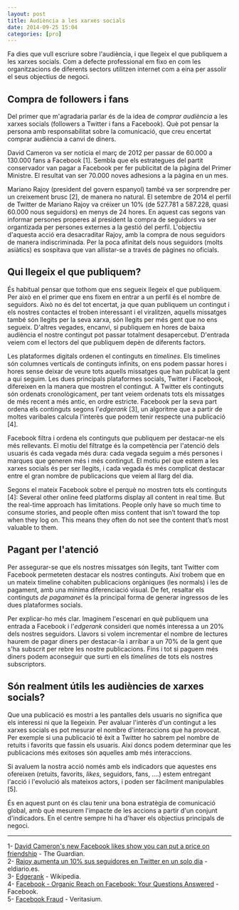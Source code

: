 ```yaml
---
layout: post
title: Audiència a les xarxes socials
date: 2014-09-25 15:04
categories: [pro]
---
```

Fa dies que vull escriure sobre l'audiència, i que llegeix el que publiquem a les xarxes socials. Com a defecte professional em fixo en com les organitzacions de diferents sectors utilitzen internet com a eina per assolir el seus objectius de negoci.

## Compra de followers i fans
Del primer que m'agradaria parlar és de la idea de *comprar audiència* a les xarxes socials (followers a Twitter i fans a Facebook). Què pot pensar la persona amb responsabilitat sobre la comunicació, que creu encertat comprar audiència a canvi de diners.

David Cameron va ser notícia el març de 2012 per passar de 60.000 a 130.000 fans a Facebook [1]. Sembla que els estrategues del partit conservador van pagar a Facebook per fer publicitat de la pàgina del Primer Ministre. El resultat van ser 70.000 noves adhesions a la pàgina en un mes.

Mariano Rajoy (president del govern espanyol) també va ser sorprendre per un creixement brusc [2], de manera no natural. El setembre de 2014 el perfil de Twitter de Mariano Rajoy va créixer un 10% (de 527.781 a 587.228, quasi 60.000 nous seguidors) en menys de 24 hores. En aquest cas segons van informar persones properes al president la compra de seguidors va ser organtizada per persones externes a la gestió del perfil. L'objectiu d'aquesta acció era desacraditar Rajoy, amb la compra de nous seguidors de manera indiscriminada. Per la poca afinitat dels nous seguidors (molts asiàtics) es sospitava que van allistar-se a través de pàgines no oficials.

## Qui llegeix el que publiquem?
És habitual pensar que tothom que ens segueix llegeix el que publiquem. Per això en el primer que ens fixem en entrar a un perfil és el nombre de seguidors. Això no és del tot encertat, ja que quan publiquem un contingut i els nostres contactes el troben interessant i el viralitzen, aquells missatges també són llegits per la seva xarxa, són llegits per més gent que no ens segueix. D'altres vegades, encanvi, si publiquem en hores de baixa audiència el nostre contingut pot passar totalment desapercebut. D'entrada veiem com el lectors del que publiquem depèn de diferents factors.

Les plataformes digitals ordenen el continguts en *timelines*. Els timelines són columnes verticals de continguts infinits, on ens podem passar hores i hores sense deixar de veure tots aquells missatges que han publicat la gent a qui seguim. Les dues principals plataformes socials, Twitter i Facebook, difereixen en la manera que mostren el contingut. A Twitter els continguts són ordenats cronològicament, per tant veiem ordenats tots els missatges de més recent a més antic, en ordre estricte. Facebook per la seva part ordena els continguts segons l'*edgerank* [3], un algoritme que a partir de moltes varibales calcula l'interès que podem tenir respecte una publicació [4].

Facebook filtra i ordena els continguts que publiquem per destacar-ne els més rellevants. El motiu del filtratge és la competència per l'atenció dels usuaris és cada vegada més dura: cada vegada seguim a més persones i marques que generen més i més contingut. El motiu pel que estem a les xarxes socials és per ser llegits, i cada vegada és més complicat destacar entre el gran nombre de publicacions que veiem al llarg del dia.

Segons el mateix Facebook sobre el perquè no mostren tots els continguts [4]:
	Several other online feed platforms display all content in real time. But the real-time approach has limitations. People only have so much time to consume stories, and people often miss content that isn’t toward the top when they log on. This means they often do not see the content that’s most valuable to them.

## Pagant per l'atenció
Per assegurar-se que els nostres missatges són llegits, tant Twitter com Facebook permeteten destacar els nostres continguts. Així trobem que en un mateix timeline cohabiten publicacions orgàniques (les normals) i les de pagament, amb una mínima diferenciació visual.  De fet, resaltar els continguts *de pagamanet* és la principal forma de generar ingressos de les dues plataformes socials.

Per explicar-ho més clar. Imaginem l'escenari en què publiquem una entrada a Facebook i l'*edgerank* consideri que només interessa a un 20% dels nostres seguidors. Llavors si volem incrementar el nombre de lectures haurem de pagar diners per destacar-la i arribar a un 70% de la gent que s'ha subscrit per rebre les nostre publicacions. Fins i tot si paguem més diners podem aconseguir que surti en els *timelines* de tots els nostres subscriptors.

## Són realment útils les audiències de xarxes socials?
Que una publicació es mostri a les pantalles dels usuaris no significa que els interessi ni que la llegeixin. Per avaluar l'interès d'un contingut a les xarxes socials es pot mesurar el nombre d'interaccions que ha provocat. Per exemple si una publicació té èxit a Twitter ho sabrem pel nombre de retuits i favorits que fassin els usuaris. Així doncs podem determinar que les publicacions més exitoses són aquelles amb més interaccions.

Si avaluem la nostra acció només amb els indicadors que aquestes ens ofereixen (retuits, favorits, *likes*, seguidors, fans, ....) estem entregant l'acció i l'evolució als mateixos actors, i poden ser fàcilment manipulables [5].

És en aquest punt on és clau tenir una bona estratègia de comunicació global, amb què mesurem l'impacte de les accions a partir d'un conjunt d'indicadors. En el centre sempre hi ha d'haver els objectius principals de negoci.

---
1- [David Cameron's new Facebook likes show you can put a price on friendship](http://www.theguardian.com/media/shortcuts/2014/mar/10/david-cameron-facebook-price-friends) - The Guardian.  
2- [Rajoy aumenta un 10% sus seguidores en Twitter en un solo día](http://www.eldiario.es/politica/Rajoy-aumenta-seguidores-Twitter-solo_0_299920116.html) - eldiario.es.  
3- [Edgerank](http://en.wikipedia.org/wiki/EdgeRank) - Wikipedia.  
4- [Facebook - Organic Reach on Facebook: Your Questions Answered](https://www.facebook.com/business/news/Organic-Reach-on-Facebook) - Facebook.  
5- [Facebook Fraud](http://www.youtube.com/embed/oVfHeWTKjag) - Veritasium.  

